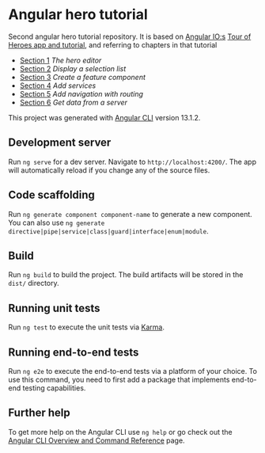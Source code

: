 # Angular hero tutorial
Second angular hero tutorial repository. It is based on [Angular IO:s](https://angular.io/) [Tour of Heroes app and tutorial](https://angular.io/tutorial), and referring to chapters in that tutorial
* [Section 1](https://angular.io/tutorial/toh-pt1) _The hero editor_
* [Section 2](https://angular.io/tutorial/toh-pt2) _Display a selection list_
* [Section 3](https://angular.io/tutorial/toh-pt3) _Create a feature component_
* [Section 4](https://angular.io/tutorial/toh-pt4) _Add services_
* [Section 5](https://angular.io/tutorial/toh-pt5) _Add navigation with routing_
* [Section 6](https://angular.io/tutorial/toh-pt6) _Get data from a server_

This project was generated with [Angular CLI](https://github.com/angular/angular-cli) version 13.1.2. 

## Development server

Run `ng serve` for a dev server. Navigate to `http://localhost:4200/`. The app will automatically reload if you change any of the source files.

## Code scaffolding

Run `ng generate component component-name` to generate a new component. You can also use `ng generate directive|pipe|service|class|guard|interface|enum|module`.

## Build

Run `ng build` to build the project. The build artifacts will be stored in the `dist/` directory.

## Running unit tests

Run `ng test` to execute the unit tests via [Karma](https://karma-runner.github.io).

## Running end-to-end tests

Run `ng e2e` to execute the end-to-end tests via a platform of your choice. To use this command, you need to first add a package that implements end-to-end testing capabilities.

## Further help

To get more help on the Angular CLI use `ng help` or go check out the [Angular CLI Overview and Command Reference](https://angular.io/cli) page.
